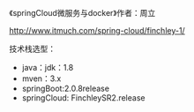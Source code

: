 
《springCloud微服务与docker》作者：周立

http://www.itmuch.com/spring-cloud/finchley-1/



技术栈选型：
- java：jdk：1.8
- mven：3.x
- springBoot:2.0.8release
- springCloud: FinchleySR2.release 
